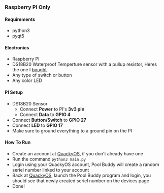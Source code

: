 ### Raspberry PI Only

#### Requirements
- python3
- pyqt5

#### Electronics
- Raspberry PI
- DS18B20 Waterproof Temperture sensor with a pullup resistor, Heres the one I [bought](https://www.amazon.com/BOJACK-Temperature-Waterproof-Stainless-Raspberry/dp/B09NVWNGLQ/ref=sr_1_1?sr=8-1)
- Any type of switch or button
- Any color LED

#### PI Setup
- DS18B20 Sensor
  - Connect **Power** to PI's **3v3 pin**
  - Connect **Data** to **GPIO 4**
- Connect **Button/Switch** to **GPIO 27**
- Connect **LED** to **GPIO 17**
- Make sure to ground everything to a ground pin on the PI

#### How To Run
- Create an account at [QuackyOS](https://QuackyOs.com), if you don't already have one
- Run the command ```python3 main.py```
- Login using your QuackyOS account, Pool Buddy will create a random seriel number linked to your account
- Back at [QuackyOS](https://QuackyOs.com), launch the Pool Buddy program and login, you should see that newly created seriel number on the devices page
- Done!
